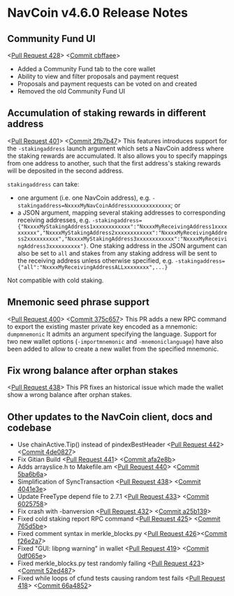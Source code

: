 # NavCoin v4.6.0 Release Notes

## Community Fund UI

<[Pull Request 428](https://github.com/NAVCoin/navcoin-core/pull/428)>
<[Commit cbffaee](https://github.com/NAVCoin/navcoin-core/commit/cbffaeee68d649069e0964b4930d04c441a7b63c)>

- Added a Community Fund tab to the core wallet
- Ability to view and filter proposals and payment request
- Proposals and payment requests can be voted on and created
- Removed the old Community Fund UI

## Accumulation of staking rewards in different address

<[Pull Request 401](https://github.com/NAVCoin/navcoin-core/pull/401)>
<[Commit 2fb7b47](https://github.com/NAVCoin/navcoin-core/commit/2fb7b47625dfe866f6079d8c7ac8c1dfb9f9de1d)>
This features introduces support for the `-stakingaddress` launch argument which sets a NavCoin address where the staking rewards are accumulated. It also allows you to specify mappings from one address to another, such that the first address's staking rewards will be deposited in the second address.

`stakingaddress` can take:
- one argument (i.e. one NavCoin address), e.g. `-stakingaddress=NxxxxMyNavCoinAddressxxxxxxxxxxxxx`; or
- a JSON argument, mapping several staking addresses to corresponding receiving addresses, e.g. `-stakingaddress={"NxxxxMyStakingAddress1xxxxxxxxxxxx":"NxxxxMyReceivingAddress1xxxxxxxxxx","NxxxxMyStakingAddress2xxxxxxxxxxxx":"NxxxxMyReceivingAddress2xxxxxxxxxx","NxxxxMyStakingAddress3xxxxxxxxxxxx":"NxxxxMyReceivingAddress3xxxxxxxxxx"}`. One staking address in the JSON argument can also be set to `all` and stakes from any staking address will be sent to the receiving address unless otherwise specified, e.g. `-stakingaddress={"all":"NxxxxMyReceivingAddressALLxxxxxxxx",...}`

Not compatible with cold staking.

## Mnemonic seed phrase support

<[Pull Request 400](https://github.com/NAVCoin/navcoin-core/pull/400)>
<[Commit 375c657](https://github.com/NAVCoin/navcoin-core/commit/375c657337c33c56a6b97350ba886bce9ba60c7c)>
This PR adds a new RPC command to export the existing master private key encoded as a mnemonic:
`dumpmnemonic` It admits an argument specifying the language.
Support for two new wallet options (`-importmnemonic` and `-mnemoniclanguage`) have also been added to allow to create a new wallet from the specified mnemonic.

## Fix wrong balance after orphan stakes
<[Pull Request 438](https://github.com/NAVCoin/navcoin-core/pull/438)>
This PR fixes an historical issue which made the wallet show a wrong balance after orphan stakes.

## Other updates to the NavCoin client, docs and codebase

- Use chainActive.Tip() instead of pindexBestHeader <[Pull Request 442](https://github.com/NAVCoin/navcoin-core/pull/442)> <[Commit 4de0827](https://github.com/NAVCoin/navcoin-core/commit/4de08271f82f888d73024317af08723a82fca467)>
- Fix Gitian Build <[Pull Request 441](https://github.com/NAVCoin/navcoin-core/pull/441)> <[Commit afa2e8b](https://github.com/NAVCoin/navcoin-core/commit/afa2e8b8e9fd8cf67605e15ac8671e996bcc2e2d)>
- Adds arrayslice.h to Makefile.am <[Pull Request 440](https://github.com/NAVCoin/navcoin-core/pull/440)> <[Commit 5ba6b6a](https://github.com/NAVCoin/navcoin-core/commit/5ba6b6affbee20e9298776a99a70331384b1a1e2)>
- Simplification of SyncTransaction <[Pull Request 438](https://github.com/NAVCoin/navcoin-core/pull/438)> <[Commit 4041e3e](https://github.com/NAVCoin/navcoin-core/commit/4041e3ef5de672c6d4e6a20ce5b7f22df090ed14)>
- Update FreeType depend file to 2.7.1 <[Pull Request 433](https://github.com/NAVCoin/navcoin-core/pull/433)> <[Commit 6025758](https://github.com/NAVCoin/navcoin-core/commit/60257582df85c07b794ceb186e2289eada4d3832)>
- Fix crash with -banversion <[Pull Request 432](https://github.com/NAVCoin/navcoin-core/pull/432)> <[Commit a25b139](https://github.com/NAVCoin/navcoin-core/commit/a25b1391120b3906d12173a88abce64b405fa0f4)>
- Fixed cold staking report RPC command <[Pull Request 425](https://github.com/NAVCoin/navcoin-core/pull/425)> <[Commit 765d5be](https://github.com/NAVCoin/navcoin-core/commit/765d5bee07d1611acc12341f6b99d73c411095ac)>
- Fixed comment syntax in merkle_blocks.py <[Pull Request 426](https://github.com/NAVCoin/navcoin-core/pull/426)><[Commit f26e2a7](https://github.com/NAVCoin/navcoin-core/commit/f26e2a78e8ca6ec0c216af4e468e18bdf07a7835)>
- Fixed "GUI: libpng warning" in wallet <[Pull Request 419](https://github.com/NAVCoin/navcoin-core/pull/419)> <[Commit 0df065e](https://github.com/NAVCoin/navcoin-core/commit/0df065efe1241d588de1c2fc415bcc9701f679e9)>
- Fixed merkle_blocks.py test randomly failing <[Pull Request 423](https://github.com/NAVCoin/navcoin-core/pull/423)> <[Commit 52ed487](https://github.com/NAVCoin/navcoin-core/commit/52ed487a5c5c60f14fdfa3de5ee222c4b6953b4f)>
- Fixed while loops of cfund tests causing random test fails <[Pull Request 418](https://github.com/NAVCoin/navcoin-core/pull/418)> <[Commit 66a4852](https://github.com/NAVCoin/navcoin-core/commit/66a48524b98a8f3e382739a61ab763db52c9d670)>

